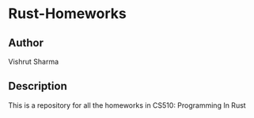 # Rust-Homeworks

## Author
Vishrut Sharma

## Description
This is a repository for all the homeworks in CS510: Programming In Rust
